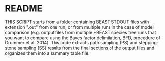 # README

THIS SCRIPT starts from a folder containing BEAST STDOUT files with extension ".out" from one run, or from multiple runs in the case of model comparison (e.g. output files from multiple *BEAST species tree runs that you want to compare using the Bayes factor delimitation, BFD, procedure of Grummer et al. 2014). This code extracts path sampling (PS) and stepping-stone sampling (SS) results from the final sections of the output files and organizes them into a summary table file.
